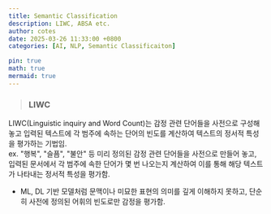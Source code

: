 ```yaml
---
title: Semantic Classification 
description: LIWC, ABSA etc.
author: cotes
date: 2025-03-26 11:33:00 +0800
categories: [AI, NLP, Semantic Classificaiton]

pin: true
math: true
mermaid: true
---
```


> ### LIWC
LIWC(Linguistic inquiry and Word Count)는 감정 관련 단어들을 사전으로 구성해 놓고 입력된 텍스트에 각 범주에 속하는 단어의 빈도를 계산하여 텍스트의 정서적 특성을 평가하는 기법임.   
ex. "행복", "슬픔", "불안" 등 미리 정의된 감정 관련 단어들을 사전으로 만들어 놓고, 입력된 문서에서 각 범주에 속한 단어가 몇 번 나오는지 계산하여 이를 통해 해당 텍스트가 나타내는 정서적 특성을 평가함.   
- ML, DL 기반 모델처럼 문맥이나 미묘한 표현의 의미를 깊게 이해하지 못하고, 단순히 사전에 정의된 어휘의 빈도로만 감정을 평가함.
